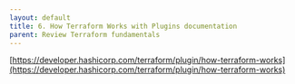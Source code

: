 ```yaml
---
layout: default
title: 6. How Terraform Works with Plugins documentation
parent: Review Terraform fundamentals
---
```



[https://developer.hashicorp.com/terraform/plugin/how-terraform-works](https://developer.hashicorp.com/terraform/plugin/how-terraform-works)